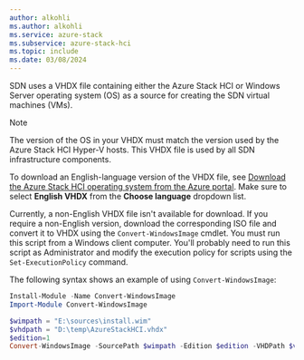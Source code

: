 ```yaml
---
author: alkohli
ms.author: alkohli
ms.service: azure-stack
ms.subservice: azure-stack-hci
ms.topic: include
ms.date: 03/08/2024
---
```



SDN uses a VHDX file containing either the Azure Stack HCI or Windows Server operating system (OS) as a source for creating the SDN virtual machines (VMs).

> [!NOTE]
> The version of the OS in your VHDX must match the version used by the Azure Stack HCI Hyper-V hosts. This VHDX file is used by all SDN infrastructure components.

To download an English-language version of the VHDX file, see [Download the Azure Stack HCI operating system from the Azure portal](../hci/deploy/download-azure-stack-hci-23h2-software.md). Make sure to select **English VHDX** from the **Choose language** dropdown list.

Currently, a non-English VHDX file isn't available for download. If you require a non-English version, download the corresponding ISO file and convert it to VHDX using the `Convert-WindowsImage` cmdlet. You must run this script from a Windows client computer. You'll probably need to run this script as Administrator and modify the execution policy for scripts using the `Set-ExecutionPolicy` command.

The following syntax shows an example of using `Convert-WindowsImage`:

```powershell
Install-Module -Name Convert-WindowsImage
Import-Module Convert-WindowsImage

$wimpath = "E:\sources\install.wim"
$vhdpath = "D:\temp\AzureStackHCI.vhdx"
$edition=1
Convert-WindowsImage -SourcePath $wimpath -Edition $edition -VHDPath $vhdpath -SizeBytes 500GB -DiskLayout UEFI
```